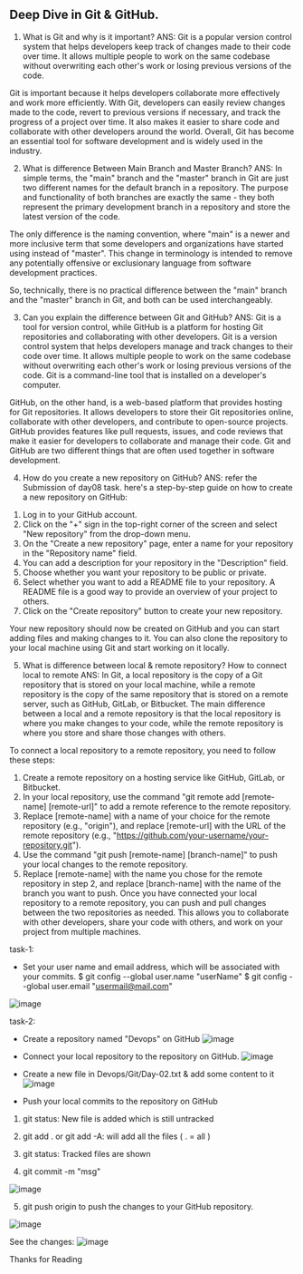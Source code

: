 ## Deep Dive in Git & GitHub.

1) What is Git and why is it important?
ANS:
Git is a popular version control system that helps developers keep track of changes made to their code over time. It allows multiple people to work on the same codebase without overwriting each other's work or losing previous versions of the code.

Git is important because it helps developers collaborate more effectively and work more efficiently. With Git, developers can easily review changes made to the code, revert to previous versions if necessary, and track the progress of a project over time. It also makes it easier to share code and collaborate with other developers around the world. Overall, Git has become an essential tool for software development and is widely used in the industry.

2) What is difference Between Main Branch and Master Branch?
ANS:
In simple terms, the "main" branch and the "master" branch in Git are just two different names for the default branch in a repository. The purpose and functionality of both branches are exactly the same - they both represent the primary development branch in a repository and store the latest version of the code.

The only difference is the naming convention, where "main" is a newer and more inclusive term that some developers and organizations have started using instead of "master". This change in terminology is intended to remove any potentially offensive or exclusionary language from software development practices.

So, technically, there is no practical difference between the "main" branch and the "master" branch in Git, and both can be used interchangeably.

3) Can you explain the difference between Git and GitHub?
ANS:
Git is a tool for version control, while GitHub is a platform for hosting Git repositories and collaborating with other developers.
Git is a version control system that helps developers manage and track changes to their code over time. It allows multiple people to work on the same codebase without overwriting each other's work or losing previous versions of the code. Git is a command-line tool that is installed on a developer's computer.

GitHub, on the other hand, is a web-based platform that provides hosting for Git repositories. It allows developers to store their Git repositories online, collaborate with other developers, and contribute to open-source projects. GitHub provides features like pull requests, issues, and code reviews that make it easier for developers to collaborate and manage their code.
Git and GitHub are two different things that are often used together in software development.

4) How do you create a new repository on GitHub?
ANS: refer the Submission of day08 task.
here's a step-by-step guide on how to create a new repository on GitHub:
 
1. Log in to your GitHub account.
2. Click on the "+" sign in the top-right corner of the screen and select "New repository" from the drop-down menu.
3. On the "Create a new repository" page, enter a name for your repository in the "Repository name" field.
4. You can add a description for your repository in the "Description" field.
5. Choose whether you want your repository to be public or private.
6. Select whether you want to add a README file to your repository. A README file is a good way to provide an overview of your project to others.
7. Click on the "Create repository" button to create your new repository.

Your new repository should now be created on GitHub and you can start adding files and making changes to it. You can also clone the repository to your local machine using Git and start working on it locally.

5) What is difference between local & remote repository? How to connect local to remote
ANS:
In Git, a local repository is the copy of a Git repository that is stored on your local machine, while a remote repository is the copy of the same repository that is stored on a remote server, such as GitHub, GitLab, or Bitbucket.
The main difference between a local and a remote repository is that the local repository is where you make changes to your code, while the remote repository is where you store and share those changes with others.

To connect a local repository to a remote repository, you need to follow these steps:

1. Create a remote repository on a hosting service like GitHub, GitLab, or Bitbucket.
2. In your local repository, use the command "git remote add [remote-name] [remote-url]" to add a remote reference to the remote repository. 
3. Replace [remote-name] with a name of your choice for the remote repository (e.g., "origin"), and replace [remote-url] with the URL of the remote repository (e.g., "https://github.com/your-username/your-repository.git").
4. Use the command "git push [remote-name] [branch-name]" to push your local changes to the remote repository. 
5. Replace [remote-name] with the name you chose for the remote repository in step 2, and replace [branch-name] with the name of the branch you want to push.
Once you have connected your local repository to a remote repository, you can push and pull changes between the two repositories as needed. This allows you to collaborate with other developers, share your code with others, and work on your project from multiple machines.

task-1: 
- Set your user name and email address, which will be associated with your commits.
$ git config --global user.name "userName"
$ git config --global user.email "usermail@mail.com"

![image](https://user-images.githubusercontent.com/119837985/228170957-b6462793-0fb9-4f11-9c0a-bab776f3f557.png)

task-2: 
- Create a repository named "Devops" on GitHub
![image](https://user-images.githubusercontent.com/119837985/228171000-91e159d2-51ca-4a2b-988b-66f61f0ff64d.png)

- Connect your local repository to the repository on GitHub.
![image](https://user-images.githubusercontent.com/119837985/228171061-b6a66ffd-7447-45d2-ba06-b7001e42254d.png)

- Create a new file in Devops/Git/Day-02.txt & add some content to it
![image](https://user-images.githubusercontent.com/119837985/228171102-65074fa0-14af-4a20-b90b-dcc10e2028c8.png)

- Push your local commits to the repository on GitHub

1. git status: New file is added which is still untracked

2. git add . or git add -A: will add all the files ( . = all )

3. git status: Tracked files are shown

4. git commit -m "msg" 

![image](https://user-images.githubusercontent.com/119837985/228171293-801a5724-f9bc-467c-8e35-f3a95190bc00.png)

5. git push origin <branch>  to push the changes to your GitHub repository.

![image](https://user-images.githubusercontent.com/119837985/228171340-653b1893-bda8-4738-abf7-417cd32eaa13.png)

See the changes:
![image](https://user-images.githubusercontent.com/119837985/228171385-605ae7a0-e9d3-4c33-9004-b2cccae9044f.png)
 
 Thanks for Reading 
